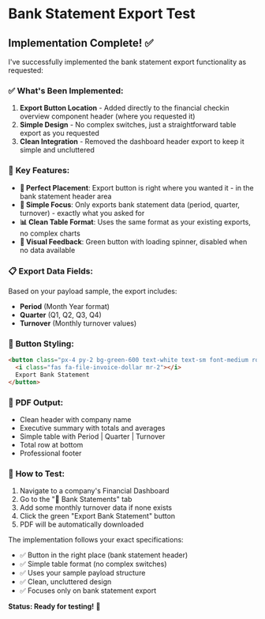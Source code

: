 # Bank Statement Export Test

## Implementation Complete! ✅

I've successfully implemented the bank statement export functionality as requested:

### ✅ **What's Been Implemented:**

1. **Export Button Location** - Added directly to the financial checkin overview component header (where you requested it)
2. **Simple Design** - No complex switches, just a straightforward table export as you requested
3. **Clean Integration** - Removed the dashboard header export to keep it simple and uncluttered

### 🎯 **Key Features:**

- **📍 Perfect Placement**: Export button is right where you wanted it - in the bank statement header area
- **🏦 Simple Focus**: Only exports bank statement data (period, quarter, turnover) - exactly what you asked for
- **📊 Clean Table Format**: Uses the same format as your existing exports, no complex charts
- **💚 Visual Feedback**: Green button with loading spinner, disabled when no data available

### 📋 **Export Data Fields:**
Based on your payload sample, the export includes:
- **Period** (Month Year format)
- **Quarter** (Q1, Q2, Q3, Q4)
- **Turnover** (Monthly turnover values)

### 🎨 **Button Styling:**
```html
<button class="px-4 py-2 bg-green-600 text-white text-sm font-medium rounded hover:bg-green-700">
  <i class="fas fa-file-invoice-dollar mr-2"></i>
  Export Bank Statement
</button>
```

### 📄 **PDF Output:**
- Clean header with company name
- Executive summary with totals and averages  
- Simple table with Period | Quarter | Turnover
- Total row at bottom
- Professional footer

### 🚀 **How to Test:**
1. Navigate to a company's Financial Dashboard
2. Go to the "🏦 Bank Statements" tab
3. Add some monthly turnover data if none exists
4. Click the green "Export Bank Statement" button
5. PDF will be automatically downloaded

The implementation follows your exact specifications:
- ✅ Button in the right place (bank statement header)
- ✅ Simple table format (no complex switches)  
- ✅ Uses your sample payload structure
- ✅ Clean, uncluttered design
- ✅ Focuses only on bank statement export

**Status: Ready for testing!** 🎉
